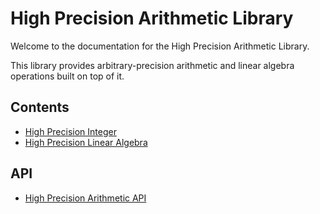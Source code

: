 # High Precision Arithmetic Library

Welcome to the documentation for the High Precision Arithmetic Library.

This library provides arbitrary-precision arithmetic and linear algebra operations built on top of it.

## Contents

* [High Precision Integer](@ref)
* [High Precision Linear Algebra](@ref)

## API

* [High Precision Arithmetic API](@ref)
